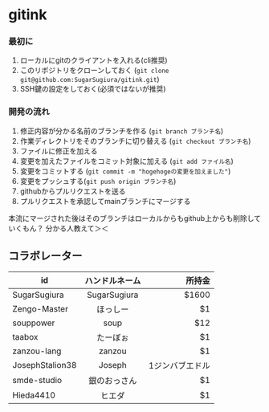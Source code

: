# gitink

### 最初に

1. ローカルにgitのクライアントを入れる(cli推奨)
2. このリポジトリをクローンしておく (```git clone git@github.com:SugarSugiura/gitink.git```)
3. SSH鍵の設定をしておく(必須ではないが推奨)


### 開発の流れ

1. 修正内容が分かる名前のブランチを作る (```git branch ブランチ名```)
2. 作業ディレクトリをそのブランチに切り替える (```git checkout ブランチ名```)
3. ファイルに修正を加える
4. 変更を加えたファイルをコミット対象に加える (```git add ファイル名```)
5. 変更をコミットする (```git commit -m "hogehogeの変更を加えました"```)
6. 変更をプッシュする(```git push origin ブランチ名```)
7. githubからプルリクエストを送る
8. プルリクエストを承認してmainブランチにマージする

本流にマージされた後はそのブランチはローカルからもgithub上からも削除していくもん？
分かる人教えて＞＜


## コラボレーター

| id             | ハンドルネーム| 所持金|
| -------------  |:-------------:| -----:|
| SugarSugiura   | SugarSugiura  | $1600 |
| Zengo-Master   | ほっしー      |    $1 |
| souppower      | soup          |   $12 |
| taabox         | たーぼぉ      |    $1 |
| zanzou-lang    | zanzou        |    $1 |
| JosephStalion38| Joseph        |  1ジンバブエドル |
| smde-studio    | 銀のおっさん  |    $1 |
| Hieda4410      | ヒエダ        |    $1 |

